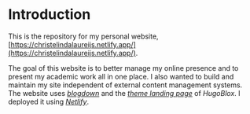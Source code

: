 # Introduction

This is the repository for my personal website, [https://christelindalaureijs.netlify.app/](https://christelindalaureijs.netlify.app/).

The goal of this website is to better manage my online presence and to present my academic work  all in one place. I also wanted to build and maintain my site independent of external content management systems. The website uses [*blogdown*](https://bookdown.org/yihui/blogdown/) and the [*theme landing page*](https://hugoblox.com/templates/details/landing-page/) of *HugoBlox*. I deployed it using [*Netlify*](https://www.netlify.com/).